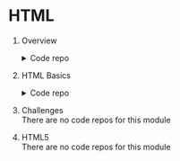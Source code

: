 # HTML
1. Overview
	<details>
		<summary>Code repo</summary>

	- [Creating your first HTML page (03.2 Code repo)](https://github.com/HenestrosaConH/sololearn/tree/main/HTML/1.%20Overview/03.2%20Code%20repo)	 
	</details>
2. HTML Basics
	<details>
		<summary>Code repo</summary>

	- [Headings, lines, comments (06.2 Code repo)](https://github.com/HenestrosaConH/sololearn/tree/main/HTML/2.%20HTML%20Basics/06.2%20Code%20repo)	 
	- [Text formatting (08.2 Code repo)](https://github.com/HenestrosaConH/sololearn/tree/main/HTML/2.%20HTML%20Basics/08.2%20Code%20repo)	 
	- [Blog project: about me (09.2 Code repo)](https://github.com/HenestrosaConH/sololearn/tree/main/HTML/2.%20HTML%20Basics/09.2%20Code%20repo)	 
	- [Images (12.2 Code repo)](https://github.com/HenestrosaConH/sololearn/tree/main/HTML/2.%20HTML%20Basics/12.2%20Code%20repo)	 
	- [Lists (13.2 Code repo)](https://github.com/HenestrosaConH/sololearn/tree/main/HTML/2.%20HTML%20Basics/13.2%20Code%20repo)	 
	- [Tables (15.2 Code repo)](https://github.com/HenestrosaConH/sololearn/tree/main/HTML/2.%20HTML%20Basics/15.2%20Code%20repo)	 
	- [Links (16.2 Code repo)](https://github.com/HenestrosaConH/sololearn/tree/main/HTML/2.%20HTML%20Basics/16.2%20Code%20repo)	 
	- [Forms (19.2 Code repo)](https://github.com/HenestrosaConH/sololearn/tree/main/HTML/2.%20HTML%20Basics/19.2%20Code%20repo)	 
	- [Blog project: contact form (20.2 Code repo)](https://github.com/HenestrosaConH/sololearn/tree/main/HTML/2.%20HTML%20Basics/20.2%20Code%20repo)	 
	</details>
3. Challenges  
	There are no code repos for this module
4. HTML5  
	There are no code repos for this module